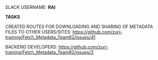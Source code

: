 SLACK USERNAME: **RAI**

**TASKS**

CREATED ROUTES FOR DOWNLOADING AND SHARING OF METADATA FILES TO OTHER USERS/SITES: https://github.com/zuri-training/Fetch_Metadata_Team82/issues/41

BACKEND DEVELOPERS: https://github.com/zuri-training/Fetch_Metadata_Team82/issues/3

